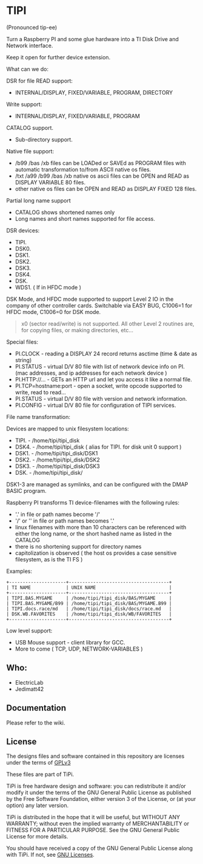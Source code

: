 # TIPI

(Pronounced tip-ee)

Turn a Raspberry PI and some glue hardware into a TI Disk Drive and Network interface. 

Keep it open for further device extension.

What can we do:

DSR for file READ support:

* INTERNAL/DISPLAY, FIXED/VARIABLE, PROGRAM, DIRECTORY

Write support:

* INTERNAL/DISPLAY, FIXED/VARIABLE, PROGRAM

CATALOG support. 

* Sub-directory support.

Native file support:

* /b99 /bas /xb files can be LOADed or SAVEd as PROGRAM files with automatic transformation to/from ASCII native os files.
* /txt /a99 /b99 /bas /xb native os ascii files can be OPEN and READ as DISPLAY VARIABLE 80 files.
* other native os files can be OPEN and READ as DISPLAY FIXED 128 files.

Partial long name support

* CATALOG shows shortened names only
* Long names and short names supported for file access.

DSR devices: 

* TIPI. 
* DSK0. 
* DSK1. 
* DSK2. 
* DSK3. 
* DSK4.
* DSK.
* WDS1. ( If in HFDC mode )

DSK Mode, and HFDC mode supported to support Level 2 IO in the company of other 
controller cards. Switchable via EASY BUG, C1006=1 for HFDC mode, C1006=0 for DSK mode.

>x0 (sector read/write) is not supported. All other Level 2 routines are, for copying
files, or making directories, etc...

Special files:

* PI.CLOCK - reading a DISPLAY 24 record returns asctime (time & date as string)
* PI.STATUS - virtual D/V 80 file with list of network device info on PI. (mac addresses, and ip addresses for each network device )
* PI.HTTP://... - GETs an HTTP url and let you access it like a normal file.
* PI.TCP=hostname:port - open a socket, write opcode supported to write, read to read... 
* PI.STATUS - virtual D/V 80 file with version and network information.
* PI.CONFIG - virtual D/V 80 file for configuration of TIPI services.

File name transformation:

Devices are mapped to unix filesystem locations:

* TIPI. - /home/tipi/tipi_disk
* DSK4. - /home/tipi/tipi_disk ( alias for TIPI. for disk unit 0 support )
* DSK1. - /home/tipi/tipi_disk/DSK1
* DSK2. - /home/tipi/tipi_disk/DSK2
* DSK3. - /home/tipi/tipi_disk/DSK3
* DSK.<vol> - /home/tipi/tipi_disk/<vol>

DSK1-3 are managed as symlinks, and can be configured with the DMAP BASIC program.

Raspberry PI transforms TI device-filenames with the following rules:

* '.' in file or path names become '/'
* '/' or '\' in file or path names becomes '.'
* linux filenames with more than 10 characters can be referenced with either the long name, or the short hashed name
  as listed in the CATALOG
* there is no shortening support for directory names
* capitolization is observed ( the host os provides a case sensitive filesystem, as is the TI FS )

Examples:

```
+---------------------+-------------------------------------+
| TI NAME             | UNIX NAME                           |
+---------------------+-------------------------------------+
| TIPI.BAS.MYGAME     | /home/tipi/tipi_disk/BAS/MYGAME     |
| TIPI.BAS.MYGAME/B99 | /home/tipi/tipi_disk/BAS/MYGAME.B99 |
| TIPI.docs.race/md   | /home/tipi/tipi_disk/docs/race.md   |
| DSK.WB.FAVORITES    | /home/tipi/tipi_disk/WB/FAVORITES   |
+---------------------+-------------------------------------+
```

Low level support:

* USB Mouse support - client library for GCC.
* More to come ( TCP, UDP, NETWORK-VARIABLES )

## Who: 

* ElectricLab
* Jedimatt42

## Documentation

Please refer to the wiki.

## License 

The designs files and software contained in this repository are licenses under the terms of [GPLv3](https://www.gnu.org/licenses/quick-guide-gplv3.en.html)

These files are part of TiPi.

TiPi is free hardware design and software: you can redistribute it and/or modify it under the terms of the GNU General Public License as published by the Free Software Foundation, either version 3 of the License, or (at your option) any later version.

TiPi is distributed in the hope that it will be useful, but WITHOUT ANY WARRANTY; without even the implied warranty of MERCHANTABILITY or FITNESS FOR A PARTICULAR PURPOSE.  See the GNU General Public License for more details.

You should have received a copy of the GNU General Public License along with TiPi.  If not, see [GNU Licenses](http://www.gnu.org/licenses/).

